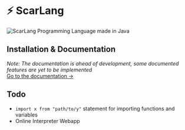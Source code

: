 # ⚡ ScarLang
![ScarLang](https://socialify.git.ci/20Koen02/ScarLang/image?description=1&font=Source%20Code%20Pro&forks=1&issues=1&language=1&logo=https%3A%2F%2Femojipedia-us.s3.dualstack.us-west-1.amazonaws.com%2Fthumbs%2F120%2Fgoogle%2F274%2Fhigh-voltage_26a1.png&owner=1&pattern=Signal&pulls=1&stargazers=1&theme=Dark)
Programming Language made in Java

## Installation & Documentation
*Note: The documentation is ahead of development, some documented features are yet to be implemented*  
[Go to the documentation →](https://20koen02.github.io/ScarLang-Docs/)

## Todo
- `import x from "path/to/y"` statement for importing functions and variables
- Online Interpreter Webapp
